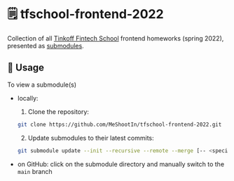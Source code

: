 # 🗒️ tfschool-frontend-2022

Collection of all [Tinkoff Fintech School](https://fintech.tinkoff.ru/study/fintech/frontend/) frontend homeworks (spring 2022), presented as [submodules](https://git-scm.com/docs/git-submodule).

## 🚀 Usage

To view a submodule(s)
  - locally:

    1. Clone the repository:
    ```bash
    git clone https://github.com/MeShootIn/tfschool-frontend-2022.git
    ```
    2. Update submodules to their latest commits:
    ```bash
    git submodule update --init --recursive --remote --merge [-- <specific-submodules>...]
    ```
  - on GitHub: click on the submodule directory and manually switch to the `main` branch
